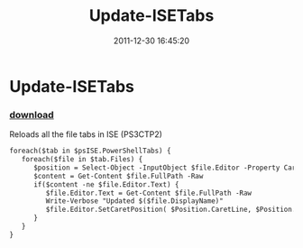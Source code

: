 ﻿---
pid:            3135
poster:         Joel Bennett
title:          Update-ISETabs
date:           2011-12-30 16:45:20
format:         xml
parent:         0
parent:         0

---

# Update-ISETabs

### [download](3135.xml)

Reloads all the file tabs in ISE (PS3CTP2)

```xml
foreach($tab in $psISE.PowerShellTabs) {
   foreach($file in $tab.Files) {
      $position = Select-Object -InputObject $file.Editor -Property CaretLine, CaretColumn
      $content = Get-Content $file.FullPath -Raw
      if($content -ne $file.Editor.Text) {
         $file.Editor.Text = Get-Content $file.FullPath -Raw
         Write-Verbose "Updated $($file.DisplayName)"
         $file.Editor.SetCaretPosition( $Position.CaretLine, $Position.CaretColumn )
      }
   }
}
```
